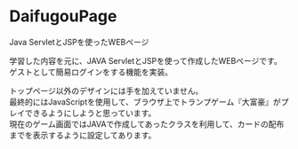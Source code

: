 # DaifugouPage
Java ServletとJSPを使ったWEBページ

学習した内容を元に、JAVA ServletとJSPを使って作成したWEBページです。  
ゲストとして簡易ログインをする機能を実装。  
  
トップページ以外のデザインには手を加えていません。  
最終的にはJavaScriptを使用して、ブラウザ上でトランプゲーム『大富豪』がプレイできるようにしようと思っています。  
現在のゲーム画面ではJAVAで作成してあったクラスを利用して、カードの配布までを表示するように設定してあります。  
